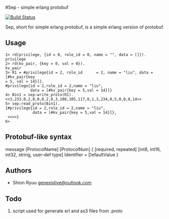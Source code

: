 #Sep - simple erlang protobuf

[![Build Status](https://secure.travis-ci.org/genesislive/Sep.png?branch=master)](http://travis-ci.org/genesislive/Sep)

Sep, short for simple erlang protobuf, is a simple erlang version of protobuf.

## Usage

```erl-sh
1> rd(privilege, {id = 0, role_id = 0, name = "", data = []}).
privilege
2> rd(kv_pair, {key = 0, val = 0}).
kv_pair
3> R1 = #privilege{id = 2, role_id      = 2, name = "liu", data = [#kv_pair{key
= 5, val = 14}]}.
#privilege{id = 2,role_id = 2,name = "liu",
           data = [#kv_pair{key = 5,val = 14}]}
4> Bin1 = sep:write_proto(R1).
<<3,233,0,2,0,0,0,2,0,3,108,105,117,0,1,3,234,0,5,0,0,0,14>>
5> sep:read_proto(Bin1).
{#privilege{id = 2,role_id = 2,name = "liu",
            data = [#kv_pair{key = 5,val = 14}]},
 <<>>}
6>
```

## Protobuf-like syntax

message [ProtocolName] [ProtocolNum] {
	[required, repeated] [int8, int16, int32, string, user-def type] Identifier = DefaultValue
}

## Authors

- Shion Ryuu <genesislive@outlook.com>

## Todo

1. script used for generate erl and as3 files from .proto
